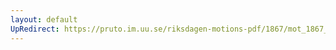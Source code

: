 ```yaml
---
layout: default
UpRedirect: https://pruto.im.uu.se/riksdagen-motions-pdf/1867/mot_1867__ak__112/mot_1867__ak__112-003.pdf
---
```

